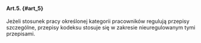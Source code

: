 #### Art.5. {#art_5}

Jeżeli stosunek pracy określonej kategorii pracowników regulują przepisy szczególne, przepisy kodeksu stosuje się w zakresie nieuregulowanym tymi przepisami.
